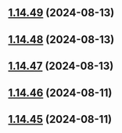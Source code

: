 ## [1.14.49](https://github.com/msobiecki/algorithm/compare/v1.14.48...v1.14.49) (2024-08-13)



## [1.14.48](https://github.com/msobiecki/algorithm/compare/v1.14.47...v1.14.48) (2024-08-13)



## [1.14.47](https://github.com/msobiecki/algorithm/compare/v1.14.46...v1.14.47) (2024-08-13)



## [1.14.46](https://github.com/msobiecki/algorithm/compare/v1.14.45...v1.14.46) (2024-08-11)



## [1.14.45](https://github.com/msobiecki/algorithm/compare/v1.14.44...v1.14.45) (2024-08-11)



